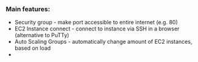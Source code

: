 ### Main features:
* Security group - make port accessible to entire internet (e.g. 80)
* EC2 Instance connect - connect to instance via SSH in a browser (alternative to PuTTy)
* Auto Scaling Groups - automatically change amount of EC2 instances, based on load
* 

